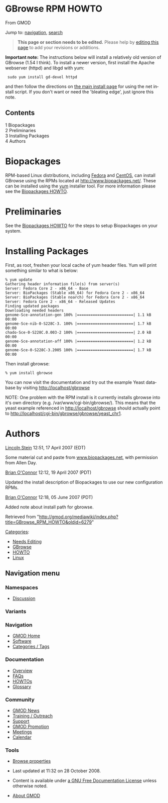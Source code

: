 <div id="mw-page-base" class="noprint">

</div>

<div id="mw-head-base" class="noprint">

</div>

<div id="content" class="mw-body" role="main">

<span id="top"></span>

<div id="mw-js-message" style="display:none;">

</div>



# <span dir="auto">GBrowse RPM HOWTO</span>

<div id="bodyContent">

<div id="siteSub">

From GMOD

</div>

<div id="contentSub">

</div>

<div id="jump-to-nav" class="mw-jump">

Jump to: [navigation](#mw-navigation), [search](#p-search)

</div>

<div id="mw-content-text" class="mw-content-ltr" lang="en" dir="ltr">

> **This page or section needs to be edited.**
> <span class="small">Please help by <span class="plainlinks"><a
> href="http://gmod.org/mediawiki/index.php?title=GBrowse_RPM_HOWTO&amp;action=edit"
> class="external text" rel="nofollow">editing this page</a></span> to
> add your revisions or additions.</span>

**Important note:** The instructions below will install a relatively old
version of GBrowse (1.54 I think). To install a newer version, first
install the Apache webserver (httpd) and libgd with yum:

     sudo yum install gd-devel httpd

and then follow the directions on [the main install
page](GBrowse_Install_HOWTO "GBrowse Install HOWTO") for using the net
install script. If you don't want or need the 'bleating edge', just
ignore this note.

<div id="toc" class="toc">

<div id="toctitle">

## Contents

</div>

- [<span class="tocnumber">1</span>
  <span class="toctext">Biopackages</span>](#Biopackages)
- [<span class="tocnumber">2</span>
  <span class="toctext">Preliminaries</span>](#Preliminaries)
- [<span class="tocnumber">3</span> <span class="toctext">Installing
  Packages</span>](#Installing_Packages)
- [<span class="tocnumber">4</span>
  <span class="toctext">Authors</span>](#Authors)

</div>

# <span id="Biopackages" class="mw-headline">Biopackages</span>

RPM-based Linux distributions, including
<a href="http://fedoraproject.org/" class="external text"
rel="nofollow">Fedora</a> and
<a href="http://www.centos.org" class="external text"
rel="nofollow">CentOS</a>, can install GBrowse using the RPMs located at
<a href="http://www.biopackages.net/" class="external free"
rel="nofollow">http://www.biopackages.net/</a>. These can be installed
using the
<a href="http://en.wikipedia.org/wiki/Yellow_dog_Updater_Modified"
class="external text" rel="nofollow">yum</a> installer tool. For more
information please see the [Biopackages
HOWTO](Biopackages_HOWTO "Biopackages HOWTO").

# <span id="Preliminaries" class="mw-headline">Preliminaries</span>

See the [Biopackages HOWTO](Biopackages_HOWTO "Biopackages HOWTO") for
the steps to setup Biopackages on your system.

# <span id="Installing_Packages" class="mw-headline">Installing Packages</span>

First, as root, freshen your local cache of yum header files. Yum will
print something similar to what is below:

    % yum update
    Gathering header information file(s) from server(s)
    Server: Fedora Core 2 - x86_64 - Base
    Server: BioPackages (Stable x86_64) for Fedora Core 2 - x86_64
    Server: BioPackages (Stable noarch) for Fedora Core 2 - x86_64
    Server: Fedora Core 2 - x86_64 - Released Updates
    Finding updated packages
    Downloading needed headers
    genome-Sce-annotation-gen 100% |=========================| 1.1 kB    00:00
    genome-Sce-nib-0-S228C-3. 100% |=========================| 1.7 kB    00:00
    chado-Sce-0-S228C.0.003-2 100% |=========================| 2.0 kB    00:00
    genome-Sce-annotation-aff 100% |=========================| 1.2 kB    00:00
    genome-Sce-0-S228C-3.2005 100% |=========================| 1.7 kB    00:00

Then install gbrowse:

    % yum install gbrowse

You can now visit the documentation and try out the example Yeast
database by visiting
<a href="http://localhost/gbrowse" class="external free"
rel="nofollow">http://localhost/gbrowse</a>

NOTE: One problem with the RPM install is it currently installs gbrowse
into it's own directory (e.g. /var/www/cgi-bin/gbrowse/). This means
that the yeast example referenced in
<a href="http://localhost/gbrowse" class="external free"
rel="nofollow">http://localhost/gbrowse</a> should actually point to
<a href="http://localhost/cgi-bin/gbrowse/gbrowse/yeast_chr1"
class="external free"
rel="nofollow">http://localhost/cgi-bin/gbrowse/gbrowse/yeast_chr1</a>.

# <span id="Authors" class="mw-headline">Authors</span>

[Lincoln Stein](User:Lstein "User:Lstein") 12:51, 17 April 2007 (EDT)

Some material cut and paste from www.biopackages.net, with permission
from Allen Day.

<a
href="http://gmod.org/mediawiki/index.php?title=User:Boconnor&amp;action=edit&amp;redlink=1"
class="new" title="User:Boconnor (page does not exist)">Brian
O'Connor</a> 12:12, 19 April 2007 (PDT)

Updated the install description of Biopackages to use our new
configuration RPMs.

  
<a
href="http://gmod.org/mediawiki/index.php?title=User:Boconnor&amp;action=edit&amp;redlink=1"
class="new" title="User:Boconnor (page does not exist)">Brian
O'Connor</a> 12:18, 05 June 2007 (PDT)

Added note about install path for gbrowse.

</div>

<div class="printfooter">

Retrieved from
"<http://gmod.org/mediawiki/index.php?title=GBrowse_RPM_HOWTO&oldid=6279>"

</div>

<div id="catlinks" class="catlinks">

<div id="mw-normal-catlinks" class="mw-normal-catlinks">

[Categories](Special:Categories "Special:Categories"):

- [Needs Editing](Category:Needs_Editing "Category:Needs Editing")
- [GBrowse](Category:GBrowse "Category:GBrowse")
- [HOWTO](Category:HOWTO "Category:HOWTO")
- [Linux](Category:Linux "Category:Linux")

</div>

</div>

<div class="visualClear">

</div>

</div>

</div>

<div id="mw-navigation">

## Navigation menu

<div id="mw-head">



<div id="left-navigation">

<div id="p-namespaces" class="vectorTabs" role="navigation"
aria-labelledby="p-namespaces-label">

### Namespaces


- <span id="ca-talk"><a
  href="http://gmod.org/mediawiki/index.php?title=Talk:GBrowse_RPM_HOWTO&amp;action=edit&amp;redlink=1"
  accesskey="t"
  title="Discussion about the content page [t]">Discussion</a></span>

</div>

<div id="p-variants" class="vectorMenu emptyPortlet" role="navigation"
aria-labelledby="p-variants-label">

### 

### Variants[](#)

<div class="menu">

</div>

</div>

</div>





</div>

</div>

</div>

<div id="mw-panel">

<div id="p-logo" role="banner">

<a href="Main_Page"
style="background-image: url(../images/GMOD-cogs.png);"
title="Visit the main page"></a>

</div>

<div id="p-Navigation" class="portal" role="navigation"
aria-labelledby="p-Navigation-label">

### Navigation

<div class="body">

- <span id="n-GMOD-Home">[GMOD Home](Main_Page)</span>
- <span id="n-Software">[Software](GMOD_Components)</span>
- <span id="n-Categories-.2F-Tags">[Categories /
  Tags](Categories)</span>

</div>

</div>

<div id="p-Documentation" class="portal" role="navigation"
aria-labelledby="p-Documentation-label">

### Documentation

<div class="body">

- <span id="n-Overview">[Overview](Overview)</span>
- <span id="n-FAQs">[FAQs](Category:FAQ)</span>
- <span id="n-HOWTOs">[HOWTOs](Category:HOWTO)</span>
- <span id="n-Glossary">[Glossary](Glossary)</span>

</div>

</div>

<div id="p-Community" class="portal" role="navigation"
aria-labelledby="p-Community-label">

### Community

<div class="body">

- <span id="n-GMOD-News">[GMOD News](GMOD_News)</span>
- <span id="n-Training-.2F-Outreach">[Training /
  Outreach](Training_and_Outreach)</span>
- <span id="n-Support">[Support](Support)</span>
- <span id="n-GMOD-Promotion">[GMOD Promotion](GMOD_Promotion)</span>
- <span id="n-Meetings">[Meetings](Meetings)</span>
- <span id="n-Calendar">[Calendar](Calendar)</span>

</div>

</div>

<div id="p-tb" class="portal" role="navigation"
aria-labelledby="p-tb-label">

### Tools

<div class="body">


- <span id="t-smwbrowselink"><a href="Special:Browse/GBrowse_RPM_HOWTO" rel="smw-browse">Browse
  properties</a></span>


</div>

</div>

</div>

</div>

<div id="footer" role="contentinfo">

- <span id="footer-info-lastmod">Last updated at 11:32 on 28 October
  2008.</span>
<!-- - <span id="footer-info-viewcount">78,137 page views.</span> -->
- <span id="footer-info-copyright">Content is available under
  <a href="http://www.gnu.org/licenses/fdl-1.3.html" class="external"
  rel="nofollow">a GNU Free Documentation License</a> unless otherwise
  noted.</span>

<!-- -->

- <span id="footer-places-about">[About
  GMOD](GMOD:About "GMOD:About")</span>

<!-- -->






</div>
